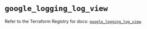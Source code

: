 # `google_logging_log_view`

Refer to the Terraform Registry for docs: [`google_logging_log_view`](https://registry.terraform.io/providers/hashicorp/google-beta/6.11.2/docs/resources/google_logging_log_view).
